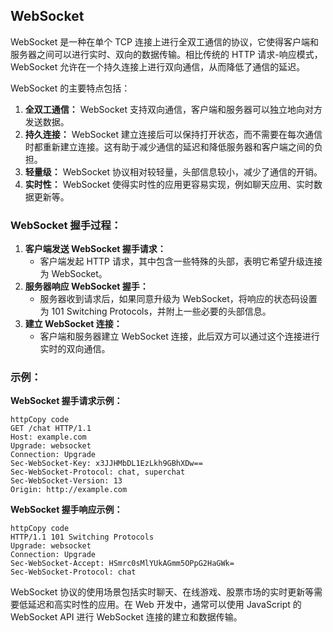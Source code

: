 ## WebSocket

WebSocket 是一种在单个 TCP 连接上进行全双工通信的协议，它使得客户端和服务器之间可以进行实时、双向的数据传输。相比传统的 HTTP 请求-响应模式，WebSocket 允许在一个持久连接上进行双向通信，从而降低了通信的延迟。

WebSocket 的主要特点包括：

1. **全双工通信：** WebSocket 支持双向通信，客户端和服务器可以独立地向对方发送数据。
2. **持久连接：** WebSocket 建立连接后可以保持打开状态，而不需要在每次通信时都重新建立连接。这有助于减少通信的延迟和降低服务器和客户端之间的负担。
3. **轻量级：** WebSocket 协议相对较轻量，头部信息较小，减少了通信的开销。
4. **实时性：** WebSocket 使得实时性的应用更容易实现，例如聊天应用、实时数据更新等。

### WebSocket 握手过程：

1. **客户端发送 WebSocket 握手请求：**
   - 客户端发起 HTTP 请求，其中包含一些特殊的头部，表明它希望升级连接为 WebSocket。
2. **服务器响应 WebSocket 握手：**
   - 服务器收到请求后，如果同意升级为 WebSocket，将响应的状态码设置为 101 Switching Protocols，并附上一些必要的头部信息。
3. **建立 WebSocket 连接：**
   - 客户端和服务器建立 WebSocket 连接，此后双方可以通过这个连接进行实时的双向通信。

### 示例：

**WebSocket 握手请求示例：**

```
httpCopy code
GET /chat HTTP/1.1
Host: example.com
Upgrade: websocket
Connection: Upgrade
Sec-WebSocket-Key: x3JJHMbDL1EzLkh9GBhXDw==
Sec-WebSocket-Protocol: chat, superchat
Sec-WebSocket-Version: 13
Origin: http://example.com
```

**WebSocket 握手响应示例：**

```
httpCopy code
HTTP/1.1 101 Switching Protocols
Upgrade: websocket
Connection: Upgrade
Sec-WebSocket-Accept: HSmrc0sMlYUkAGmm5OPpG2HaGWk=
Sec-WebSocket-Protocol: chat
```

WebSocket 协议的使用场景包括实时聊天、在线游戏、股票市场的实时更新等需要低延迟和高实时性的应用。在 Web 开发中，通常可以使用 JavaScript 的 WebSocket API 进行 WebSocket 连接的建立和数据传输。